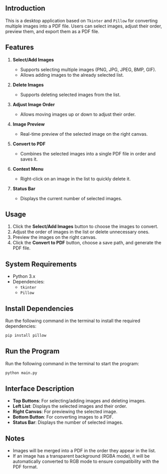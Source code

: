 ## Introduction
This is a desktop application based on `Tkinter` and `Pillow` for converting multiple images into a PDF file. Users can select images, adjust their order, preview them, and export them as a PDF file.

## Features
1. **Select/Add Images**  
   - Supports selecting multiple images (PNG, JPG, JPEG, BMP, GIF).
   - Allows adding images to the already selected list.

2. **Delete Images**  
   - Supports deleting selected images from the list.

3. **Adjust Image Order**  
   - Allows moving images up or down to adjust their order.

4. **Image Preview**  
   - Real-time preview of the selected image on the right canvas.

5. **Convert to PDF**  
   - Combines the selected images into a single PDF file in order and saves it.

6. **Context Menu**  
   - Right-click on an image in the list to quickly delete it.

7. **Status Bar**  
   - Displays the current number of selected images.

## Usage
1. Click the **Select/Add Images** button to choose the images to convert.
2. Adjust the order of images in the list or delete unnecessary ones.
3. Preview the images on the right canvas.
4. Click the **Convert to PDF** button, choose a save path, and generate the PDF file.

## System Requirements
- Python 3.x
- Dependencies:
  - `tkinter`
  - `Pillow`

## Install Dependencies
Run the following command in the terminal to install the required dependencies:
```bash
pip install pillow
```

## Run the Program
Run the following command in the terminal to start the program:
```bash
python main.py
```

## Interface Description
- **Top Buttons**: For selecting/adding images and deleting images.
- **Left List**: Displays the selected images and their order.
- **Right Canvas**: For previewing the selected image.
- **Bottom Button**: For converting images to a PDF.
- **Status Bar**: Displays the number of selected images.

## Notes
- Images will be merged into a PDF in the order they appear in the list.
- If an image has a transparent background (RGBA mode), it will be automatically converted to RGB mode to ensure compatibility with the PDF format.
